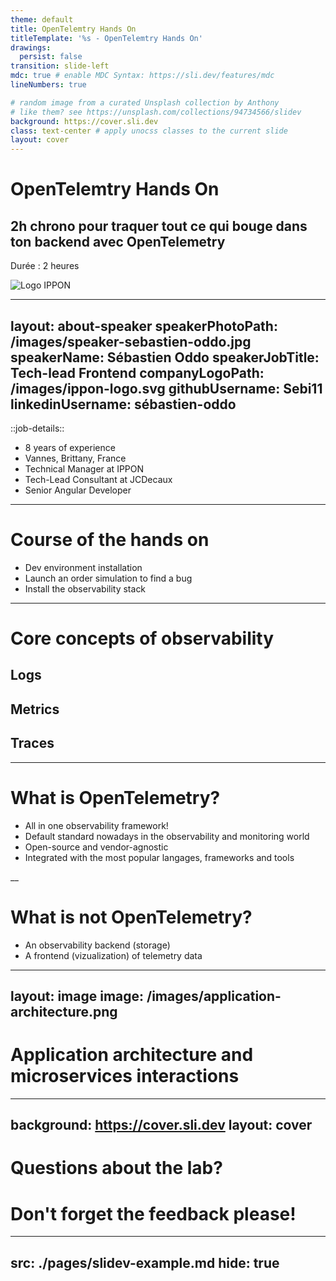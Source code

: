 ```yaml
---
theme: default
title: OpenTelemtry Hands On
titleTemplate: '%s - OpenTelemtry Hands On'
drawings:
  persist: false
transition: slide-left
mdc: true # enable MDC Syntax: https://sli.dev/features/mdc
lineNumbers: true

# random image from a curated Unsplash collection by Anthony
# like them? see https://unsplash.com/collections/94734566/slidev
background: https://cover.sli.dev
class: text-center # apply unocss classes to the current slide
layout: cover
---
```


# OpenTelemtry Hands On

## 2h chrono pour traquer tout ce qui bouge dans ton backend avec OpenTelemetry

Durée : 2 heures

![Logo IPPON](./images/ippon-logo.svg)

---
layout: about-speaker
speakerPhotoPath: /images/speaker-sebastien-oddo.jpg
speakerName: Sébastien Oddo
speakerJobTitle: Tech-lead Frontend
companyLogoPath: /images/ippon-logo.svg
githubUsername: Sebi11
linkedinUsername: sébastien-oddo
---

::job-details::

- 8 years of experience
- Vannes, Brittany, France
- Technical Manager at IPPON
- Tech-Lead Consultant at JCDecaux
- Senior Angular Developer

---

# Course of the hands on

- Dev environment installation
- Launch an order simulation to find a bug
- Install the observability stack

---

# Core concepts of observability

## Logs

## Metrics

## Traces

---

# What is OpenTelemetry?

- All in one observability framework!
- Default standard nowadays in the observability and monitoring world
- Open-source and vendor-agnostic
- Integrated with the most popular langages, frameworks and tools

\_\_

# What is not OpenTelemetry?

- An observability backend (storage)
- A frontend (vizualization) of telemetry data

---
layout: image
image: /images/application-architecture.png
---

# Application architecture and microservices interactions

---
background: https://cover.sli.dev
layout: cover
---

# Questions about the lab?

# Don't forget the feedback please!

---
src: ./pages/slidev-example.md
hide: true
---
